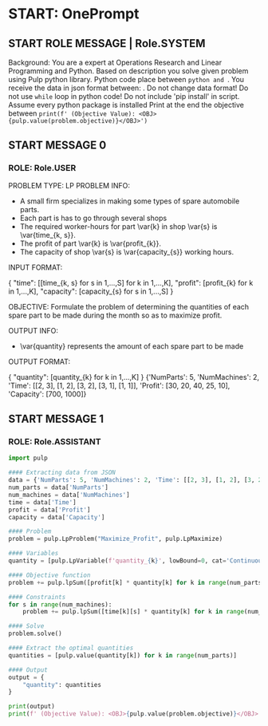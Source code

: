 # START: OnePrompt 
## START ROLE MESSAGE | Role.SYSTEM 
Background: You are a expert at Operations Research and Linear Programming and Python. Based on description you solve given problem using Pulp python library. Python code place between ```python and ```. You receive the data in json format between: <DATA></DATA>. Do not change data format! Do not use `while` loop in python code! Do not include 'pip install' in script. Assume every python package is installed Print at the end the objective between <OBJ></OBJ> `print(f' (Objective Value): <OBJ>{pulp.value(problem.objective)}</OBJ>')`  
## START MESSAGE 0 
### ROLE: Role.USER
<DESCRIPTION>
PROBLEM TYPE: LP
PROBLEM INFO:

- A small firm specializes in making some types of spare automobile parts. 
- Each part is has to go through several shops 
- The required worker-hours for part \var{k} in shop \var{s} is \var{time_{k, s}}.
- The profit of part \var{k} is \var{profit_{k}}.
- The capacity of shop \var{s} is \var{capacity_{s}} working hours.

INPUT FORMAT:

{
	"time": [[time_{k, s} for s in 1,...,S] for k in 1,...,K],
	"profit": [profit_{k} for k in 1,...,K],
	"capacity": [capacity_{s} for s in 1,...,S]
}


OBJECTIVE: Formulate the problem of determining the quantities of each spare part to be made during the month so as to maximize profit.

OUTPUT INFO:

- \var{quantity} represents the amount of each spare part to be made

OUTPUT FORMAT:

{
	"quantity": [quantity_{k} for k in 1,...,K]
}
</DESCRIPTION>
<DATA>
{'NumParts': 5, 'NumMachines': 2, 'Time': [[2, 3], [1, 2], [3, 2], [3, 1], [1, 1]], 'Profit': [30, 20, 40, 25, 10], 'Capacity': [700, 1000]}</DATA>


## START MESSAGE 1 
### ROLE: Role.ASSISTANT
```python
import pulp

#### Extracting data from JSON
data = {'NumParts': 5, 'NumMachines': 2, 'Time': [[2, 3], [1, 2], [3, 2], [3, 1], [1, 1]], 'Profit': [30, 20, 40, 25, 10], 'Capacity': [700, 1000]}
num_parts = data['NumParts']
num_machines = data['NumMachines']
time = data['Time']
profit = data['Profit']
capacity = data['Capacity']

#### Problem
problem = pulp.LpProblem("Maximize_Profit", pulp.LpMaximize)

#### Variables
quantity = [pulp.LpVariable(f'quantity_{k}', lowBound=0, cat='Continuous') for k in range(num_parts)]

#### Objective function
problem += pulp.lpSum([profit[k] * quantity[k] for k in range(num_parts)])

#### Constraints
for s in range(num_machines):
    problem += pulp.lpSum([time[k][s] * quantity[k] for k in range(num_parts)]) <= capacity[s]

#### Solve
problem.solve()

#### Extract the optimal quantities
quantities = [pulp.value(quantity[k]) for k in range(num_parts)]

#### Output
output = {
    "quantity": quantities
}

print(output)
print(f' (Objective Value): <OBJ>{pulp.value(problem.objective)}</OBJ>')
```

